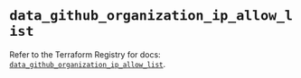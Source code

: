 # `data_github_organization_ip_allow_list`

Refer to the Terraform Registry for docs: [`data_github_organization_ip_allow_list`](https://registry.terraform.io/providers/integrations/github/5.45.0/docs/data-sources/organization_ip_allow_list).

